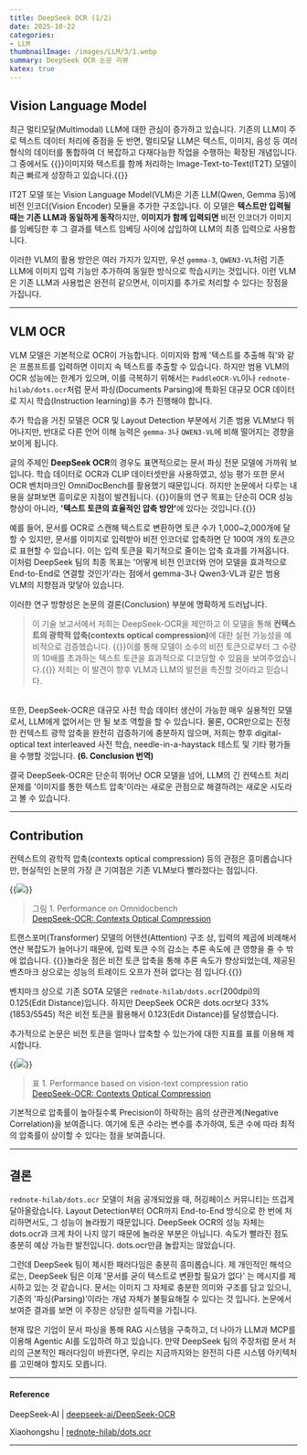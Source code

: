 ```yaml
---
title: DeepSeek OCR (1/2)
date: 2025-10-22
categories:
- LLM
thumbnailImage: /images/LLM/3/1.webp
summary: DeepSeek OCR 논문 리뷰
katex: true
---
```

## Vision Language Model
최근 멀티모달(Multimodal) LLM에 대한 관심이 증가하고 있습니다. 기존의 LLM이 주로 텍스트 데이터 처리에 중점을 둔 반면, 멀티모달 LLM은 텍스트, 이미지, 음성 등 여러 형식의 데이터를 통합하여 더 복잡하고 다재다능한 작업을 수행하는 확장된 개념입니다. 그 중에서도 {{<hl-text primary>}}이미지와 텍스트를 함께 처리하는 Image-Text-to-Text(IT2T) 모델이 최근 빠르게 성장하고 있습니다.{{</hl-text>}}

IT2T 모델 또는 Vision Language Model(VLM)은 기존 LLM(Qwen, Gemma 등)에 비전 인코더(Vision Encoder) 모듈을 추가한 구조입니다. 이 모델은 <strong>텍스트만 입력될 때는 기존 LLM과 동일하게 동작</strong>하지만, <strong>이미지가 함께 입력되면</strong> 비전 인코더가 이미지를 임베딩한 후 그 결과를 텍스트 임베딩 사이에 삽입하여 LLM의 최종 입력으로 사용합니다.

이러한 VLM의 활용 방안은 여러 가지가 있지만, 우선 `gemma-3`, `QWEN3-VL`처럼 기존 LLM에 이미지 입력 기능만 추가하여 동일한 방식으로 학습시키는 것입니다. 이런 VLM은 기존 LLM과 사용법은 완전히 같으면서, 이미지를 추가로 처리할 수 있다는 장점을 가집니다.

---
## VLM OCR
VLM 모델은 기본적으로 OCR이 가능합니다. 이미지와 함께 '텍스트를 추출해 줘'와 같은 프롬프트를 입력하면 이미지 속 텍스트를 추출할 수 있습니다. 하지만 범용 VLM의 OCR 성능에는 한계가 있으며, 이를 극복하기 위해서는 `PaddleOCR-VL`이나 `rednote-hilab/dots.ocr`처럼 문서 파싱(Documents Parsing)에 특화된 대규모 OCR 데이터로 지시 학습(Instruction learning)을 추가 진행해야 합니다.

추가 학습을 거친 모델은 OCR 및 Layout Detection 부분에서 기존 범용 VLM보다 뛰어나지만, 반대로 다른 언어 이해 능력은 `gemma-3`나 `QWEN3-VL`에 비해 떨어지는 경향을 보이게 됩니다.

글의 주제인 <strong>DeepSeek OCR</strong>의 경우도 표면적으로는 문서 파싱 전문 모델에 가까워 보입니다. 학습 데이터로 OCR과 CLIP 데이터셋만을 사용하였고, 성능 평가 또한 문서 OCR 벤치마크인 OmniDocBench를 활용했기 때문입니다. 하지만 논문에서 다루는 내용을 살펴보면 흥미로운 지점이 발견됩니다. {{<hl-text primary>}}이들의 연구 목표는 단순히 OCR 성능 향상이 아니라, <strong>'텍스트 토큰의 효율적인 압축 방안'</strong>에 있다는 것입니다.{{</hl-text>}}

예를 들어, 문서를 OCR로 스캔해 텍스트로 변환하면 토큰 수가 1,000~2,000개에 달할 수 있지만, 문서를 이미지로 입력받아 비전 인코더로 압축하면 단 100여 개의 토큰으로 표현할 수 있습니다. 이는 입력 토큰을 획기적으로 줄이는 압축 효과를 가져옵니다. 이처럼 DeepSeek 팀의 최종 목표는 '어떻게 비전 인코더와 언어 모델을 효과적으로 End-to-End로 연결할 것인가'라는 점에서 gemma-3나 Qwen3-VL과 같은 범용 VLM의 지향점과 맞닿아 있습니다.

이러한 연구 방향성은 논문의 결론(Conclusion) 부분에 명확하게 드러납니다.

> 이 기술 보고서에서 저희는 DeepSeek-OCR을 제안하고 이 모델을 통해 <strong>컨텍스트의 광학적 압축(contexts optical compression)</strong>에 대한 실현 가능성을 예비적으로 검증했습니다. {{<hl-text primary>}}이를 통해 모델이 소수의 비전 토큰으로부터 그 수량의 10배를 초과하는 텍스트 토큰을 효과적으로 디코딩할 수 있음을 보여주었습니다.{{</hl-text>}} 저희는 이 발견이 향후 VLM과 LLM의 발전을 촉진할 것이라고 믿습니다.
<br>
또한, DeepSeek-OCR은 대규모 사전 학습 데이터 생산이 가능한 매우 실용적인 모델로서, LLM에게 없어서는 안 될 보조 역할을 할 수 있습니다. 물론, OCR만으로는 진정한 컨텍스트 광학 압축을 완전히 검증하기에 충분하지 않으며, 저희는 향후 digital-optical text interleaved 사전 학습, needle-in-a-haystack 테스트 및 기타 평가들을 수행할 것입니다. <strong>(6. Conclusion 번역)</strong>

결국 DeepSeek-OCR은 단순히 뛰어난 OCR 모델을 넘어, LLM의 긴 컨텍스트 처리 문제를 '이미지를 통한 텍스트 압축'이라는 새로운 관점으로 해결하려는 새로운 시도라고 볼 수 있습니다.

---
## Contribution
컨텍스트의 광학적 압축(contexts optical compression) 등의 관점은 흥미롭습니다만, 현실적인 논문의 가장 큰 기여점은 기존 VLM보다 빨라졌다는 점입니다.

{{<image classes="fig-80 center" src="/images/LLM/3/1.webp">}}
> 그림 1. Performance on Omnidocbench<br>
[DeepSeek-OCR: Contexts Optical Compression](https://github.com/deepseek-ai/DeepSeek-OCR)

트랜스포머(Transformer) 모델의 어텐션(Attention) 구조 상, 입력의 제곱에 비례해서 연산 복잡도가 늘어나기 때문에, 입력 토큰 수의 감소는 추론 속도에 큰 영향을 줄 수 밖에 없습니다. {{<hl-text primary>}}놀라운 점은 비전 토큰 압축을 통해 추론 속도가 향상되었는데, 제공된 벤츠마크 상으로는 성능의 트레이드 오프가 전혀 없다는 점 입니다.{{</hl-text>}}

벤치마크 상으로 기존 SOTA 모델은 `rednote-hilab/dots.ocr`(200dpi)의 0.125(Edit Distance)입니다. 하지만 DeepSeek OCR은 dots.ocr보다 33%(1853/5545) 적은 비전 토큰을 활용해서 0.123(Edit Distance)를 달성했습니다.

추가적으로 논문은 비전 토큰을 얼마나 압축할 수 있는가에 대한 지표를 표를 이용해 제시합니다.

{{<image classes="fig-80 center" src="/images/LLM/3/2.webp">}}
> 표 1. Performance based on vision-text compression ratio<br>
[DeepSeek-OCR: Contexts Optical Compression](https://github.com/deepseek-ai/DeepSeek-OCR)

기본적으로 압축률이 높아질수록 Precision이 하락하는 음의 상관관계(Negative Correlation)을 보여줍니다. 여기에 토큰 수라는 변수를 추가하여, 토큰 수에 따라 최적의 압축률이 상이할 수 있다는 점을 보여줍니다.

---
## 결론
`rednote-hilab/dots.ocr` 모델이 처음 공개되었을 때, 허깅페이스 커뮤니티는 뜨겁게 달아올랐습니다. Layout Detection부터 OCR까지 End-to-End 방식으로 한 번에 처리하면서도, 그 성능이 놀라웠기 때문입니다. DeepSeek OCR의 성능 자체는 dots.ocr과 크게 차이 나지 않기 때문에 놀라운 부분은 아닙니다. 속도가 빨라진 점도 충분히 예상 가능한 발전입니다. dots.ocr만큼 놀랍지는 않았습니다.

그런데 DeepSeek 팀이 제시한 패러다임은 충분히 흥미롭습니다. 제 개인적인 해석으로는, DeepSeek 팀은 이제 '문서를 굳이 텍스트로 변환할 필요가 없다' 는 메시지를 제시하고 있는 것 같습니다. 문서는 이미지 그 자체로 충분한 의미와 구조를 담고 있으니, 기존의 '파싱(Parsing)&rsquo;이라는 개념 자체가 불필요해질 수 있다는 것 입니다. 논문에서 보여준 결과를 보면 이 주장은 상당한 설득력을 가집니다.

현재 많은 기업이 문서 파싱을 통해 RAG 시스템을 구축하고, 더 나아가 LLM과 MCP를 이용해 Agentic AI를 도입하려 하고 있습니다. 만약 DeepSeek 팀의 주장처럼 문서 처리의 근본적인 패러다임이 바뀐다면, 우리는 지금까지와는 완전히 다른 시스템 아키텍처를 고민해야 할지도 모릅니다.

---
#### Reference
DeepSeek-AI | [deepseek-ai/DeepSeek-OCR](https://huggingface.co/deepseek-ai/DeepSeek-OCR)

Xiaohongshu | [rednote-hilab/dots.ocr](https://huggingface.co/rednote-hilab/dots.ocr)

---